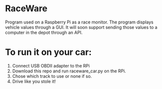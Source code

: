 # RaceWare

Program used on a Raspberry Pi as a race monitor. The program displays vehicle values through a GUI.
It will soon support sending those values to a computer in the depot through an API. 

# To run it on your car:
1. Connect USB OBDII adapter to the RPi
2. Download this repo and run raceware_car.py on the RPi.
3. Chose which track to use or none if so. 
4. Drive like you stole it!
